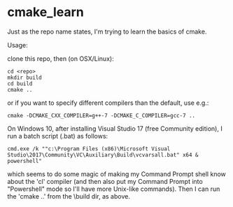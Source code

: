 # cmake_learn

Just as the repo name states, I'm trying to learn the basics of cmake.

Usage:

clone this repo, then (on OSX/Linux):
```
cd <repo>
mkdir build
cd build
cmake ..
```
or if you want to specify different compilers than the default, use e.g.:
```
cmake -DCMAKE_CXX_COMPILER=g++-7 -DCMAKE_C_COMPILER=gcc-7 ..
```
On Windows 10, after installing Visual Studio 17 (free Community edition), I run a batch script (.bat) as follows:
```
cmd.exe /k ""c:\Program Files (x86)\Microsoft Visual Studio\2017\Community\VC\Auxiliary\Build\vcvarsall.bat" x64 & powershell"
```
which seems to do some magic of making my Command Prompt shell know about the 'cl' compiler (and then also put my Command Prompt into "Powershell" mode so I'll have more Unix-like commands). Then I can run the 'cmake ..' from the \build dir, as above.
